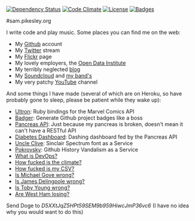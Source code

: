 [![Dependency Status](http://img.shields.io/gemnasium/pikesley/pikesley.org.png)](https://gemnasium.com/pikesley/pikesley.org)
[![Code Climate](http://img.shields.io/codeclimate/github/pikesley/pikesley.org.png)](https://codeclimate.com/github/pikesley/pikesley.org)
[![License](http://img.shields.io/:license-mit-blue.png)](http://pikesley.mit-license.org)
[![Badges](http://img.shields.io/:badges-4/4-ff6799.png)](https://github.com/pikesley/badger)

#sam.pikesley.org

I write code and play music. Some places you can find me on the web:

* My [Github](https://github.com/pikesley) account
* My [Twitter](https://twitter.com/pikesley) stream
* My [Flickr](http://www.flickr.com/photos/pikesley/) page
* My lovely employers, the [Open Data Institute](http://theodi.org/team/sam-pikesley)
* My terribly neglected [blog](http://org.orgraphone.org/)
* My [Soundcloud](https://soundcloud.com/pikesley) and [my band's](https://soundcloud.com/rawfunkmaharishi)
* My very patchy [YouTube](https://www.youtube.com/user/pikesley/videos) channel

And some things I have made (several of which are on Heroku, so have probably gone to sleep, please be patient while they wake up):

* [Ultron](http://pikesley.github.io/ultron/): Ruby bindings for the Marvel Comics API
* [Badger](http://pikesley.github.io/badger/): Generate Github project badges like a boss
* [Pancreas API](http://pancreas-api.herokuapp.com/): Just because my pancreas is broken, doesn't mean it can't have a RESTful API
* [Diabetes Dashboard](http://pikesley.github.io/diabetes-dashboard/): Dashing dashboard fed by the Pancreas API
* [Uncle Clive](http://uncleclive.herokuapp.com/): Sinclair Spectrum font as a Service
* [Pokrovsky](http://pokrovsky.herokuapp.com/): Github History Vandalism as a Service
* [What is DevOps?](http://whatisdevops.com/)
* [How fucked is the climate?](http://howfuckedistheclimate.com/)
* [How fucked is my CSV?](http://howfuckedismycsv.eu/)
* [Is Michael Gove wrong?](http://ismichaelgovewrong.info/)
* [Is James Delingpole wrong?](http://isjamesdelingpolewrong.info/)
* [Is Toby Young wrong?](http://istobyyoungwrong.info/)
* [Are West Ham losing?](http://arewesthamlosing.herokuapp.com/)

Send Doge to _D5XXtJqZ5HPt59SEM9b959HiwcJmP36vc6_ (I have no idea why you would want to do this)

